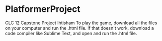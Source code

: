 # PlatformerProject
CLC 12 Capstone Project Ihtisham 
To play the game, download all the files on your computer and run the .html file. If that doesn't work, download a code compiler like Sublime Text, and open and run the .html file.
